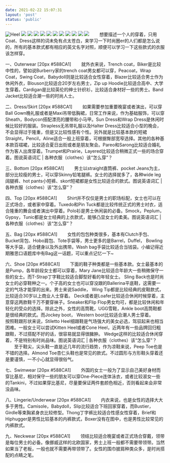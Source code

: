 ```yaml
---
date: 2021-02-22 15:07:31
layout: 'post'
status: 'public'
---
```


![Heel](https://i.loli.net/2021/02/24/8FqwOiz31ouNIBG.jpg)
![](https://i.loli.net/2021/02/24/olaPkEeyJxUhV4i.jpg)
![](https://i.loli.net/2021/02/24/jeymr39wWuVbNDo.jpg)
![](https://i.loli.net/2021/02/24/uNYsMXT3pAhDmnB.jpg)
![](https://i.loli.net/2021/02/24/bYqC7Ze5jsV8oa6.jpg)
![](https://i.loli.net/2021/02/24/6MNQ4bfGdZut1mW.jpg)
![](https://i.loli.net/2021/02/24/YiEqXCNtwgj4MuK.jpg)
![](https://i.loli.net/2021/02/24/eN9BbHwtCnX3ih4.jpg)
![](https://i.loli.net/2021/02/24/rU1Am8gMevCqOTN.jpg)
![](https://i.loli.net/2021/02/24/5tG3FukiQ6XBglc.jpg)
![](https://i.loli.net/2021/02/24/hZCTvBKWrnFoedx.jpg)
![](https://i.loli.net/2021/02/24/YiEqXCNtwgj4MuK.jpg)
&emsp;&emsp;想要描述一个人的穿着，只用Coat、Dress这样的词未免有点太苍白，来学习一下时尚圈er的人们都是怎么说的，所有的基本款式都有相应的英文名字对照，顺便可以学习一下这些款式的衣服该怎样穿。

一、Outerwear [20px #588CA1]
&emsp;&emsp;就外衣来说，Trench coat，Biker是比较中性的，譬如说Burberry家的trench coat男女都可以穿，Peacoat，Wrap Coat，Swing Coat，Babydoll则是比较适合女性穿着，Blazer比较适合男士作为休闲外衣，Blouson比较适合20岁左右男士，Zip up Hoodie比较适合高中、大学生穿着。Cardigan是比较英伦的绅士针织衫，比较适合身材好一些的男士。Band Jacket比较适合潮一些的时尚人士。

二、Dress/Skirt [20px #588CA1]
&emsp;&emsp;如果需要参加重要晚宴或者演出，可以穿Ball Gown晚礼服或者是Maxi吊带低胸裙，日常工作来说，作为基础服饰，可以穿Sheath，Bodycon搭配漂亮的腰带和小马甲。Sun Dress和Wrap Dress是休闲时候比较好的服装。Strapless无吊带礼服以及Halter Dress比较适合小型的晚会，不会显得过于隆重，但是又比较性感有个性。另外就是比较基本款的短裙Straight，Pencil，Aline适合一般上班穿着，可根据臀部宽窄选择。其他的各种基本款百褶裙，比较适合夏日出街或者是朋友聚会。Pareo和Sarong比较适合婚礼作为客人出席穿着。Trumpet和Prairie，Layered比较适合稍微正式一些的场合穿着。图说英语词汇 | 各种衣服（clothes）该“怎么穿”？

三、Bottom [20px #588CA1]
&emsp;&emsp;男士以straight直筒裤、pocket Jeans为主，部分比较瘦的男士，可以穿Skinny铅笔腿裤。女士的选择就多了，各种wide leg阔腿裤、hot pants小短裤、skort短裙都是女性比较适合的款式。图说英语词汇 | 各种衣服（clothes）该“怎么穿”？

四、Top [20px #588CA1]
&emsp;&emsp;Shirt并不仅仅是男士的职场标配，女士也可以在正式场合，或者家中穿着。Tuxedo和Pin Tuck都是比较传统正式的男士衬衣，适合隆重的舞会或者演出中穿着。Polo衫是男士休闲装的必备。Smock，Peplum，Gypsy，Tunic都是女士经典的上衣款式，能够凸显女士的柔美。图说英语词汇 | 各种衣服（clothes）该“怎么穿”？

五、Bag [20px #588CA1]
&emsp;&emsp;女性的包包种类很多，基本有Clutch手包、Bucket背包、Hobo肩包、Tote手袋等，男士更多的是Barrel，Duffel， Bowling等大手袋，适合健身以及外出携带。Wash bag手袋比较适合当钱袋。小编记得近期雅思口语题库中有Bag这一话题，可以重点记忆一下~

六、Shoe [20px #588CA1]
&emsp;&emsp;下面的鞋子种类都是一些基本款。女士最基本的是Pump，各年龄段女士都可以穿着，Mary Jane比较适合年龄大一些稍微保守一些的女士。而T-Strap丁字鞋比较适合脚型好看的年轻女士。 Sling Back也是时尚女士的必穿鞋种之一。个子高的女士也可以穿没跟的Ballerina平底鞋，这需要一定的气场才能穿的出来。男士来说Saddle， Wing Tip都是比较经典的皮鞋款式，比较适合30岁以上商业人士穿着。 Deck或者是Loafer比较适合休闲时候穿着，主意穿这两款鞋千万不要穿袜子。Sneaker和Flip Flop男女均可，都是比较休闲和年轻化的受众的选择。除此之外，女性的高筒靴，UGG雪鞋，Ankle boot高筒鞋都是很经典的款式。而Jockey boot， Western boot比较适合潮人男士穿着。
&emsp;&emsp;按照鞋跟形状来说，Stiletto Heel细跟鞋是气场强大的美女必选，驾驭起来也相当困难。一般女士可以尝试Kitten Heel或者Cone Heel，近两年有一些品牌回归粗跟鞋，不过搭配不好的话，很容易就显得很臃肿。 Wedge这样的比较适合休闲穿着，不是特别有时尚品味。图说英语词汇 | 各种衣服（clothes）该“怎么穿”？
&emsp;&emsp;至于鞋尖，尖头鞋一直是近几年的流行趋势，作为凉鞋来说，Peep Toe也是不错的选择。Almond Toe杏仁头鞋也是常见的款式。不过圆形与方形鞋头穿着还是要谨慎，一不小心就显得很俗气。

七、Swimwear [20px #588CA1]
&emsp;&emsp;外国的女士一般为了显示自己美好身材而穿比基尼，相对保守一些的朋友可以穿One-Piece连体泳衣，或者比较淑女一些的Tankini，不过如果穿比基尼，尽量要保证两件套颜色相近，否则看起来会非常没品味。
 
八、Lingerie/Underwear [20px #588CA1]
&emsp;&emsp;内衣来说，也是女性的选择大大多于男性。Camisole，Babydoll，Slip比较适合下班回家穿着，而Bustier，Girdle等束胸紧身衣比较修型。Thong丁字裤比较适合性感女性穿着，Brief和Hiphugger是男性比较基本的内裤款式，Boxer没有在图中，也是男性比较常见的内裤款式。

九、Neckwear [20px #588CA1]
&emsp;&emsp;领结比较适合晚宴或者正式场合穿戴，领带是每位男士的必备。像挪威这样的北欧国家，男士上班一般都不需要带领带。当然如果当了老板，一般也就不需要再带领带了。女性的围巾披肩种类众多，是时尚搭配的点睛之笔。

